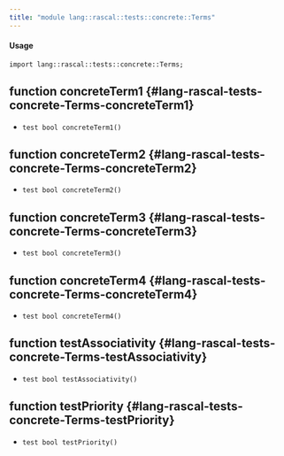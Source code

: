 ```yaml
---
title: "module lang::rascal::tests::concrete::Terms"
---
```


#### Usage

`import lang::rascal::tests::concrete::Terms;`


## function concreteTerm1 {#lang-rascal-tests-concrete-Terms-concreteTerm1}

* ``test bool concreteTerm1()``

## function concreteTerm2 {#lang-rascal-tests-concrete-Terms-concreteTerm2}

* ``test bool concreteTerm2()``

## function concreteTerm3 {#lang-rascal-tests-concrete-Terms-concreteTerm3}

* ``test bool concreteTerm3()``

## function concreteTerm4 {#lang-rascal-tests-concrete-Terms-concreteTerm4}

* ``test bool concreteTerm4()``

## function testAssociativity {#lang-rascal-tests-concrete-Terms-testAssociativity}

* ``test bool testAssociativity()``

## function testPriority {#lang-rascal-tests-concrete-Terms-testPriority}

* ``test bool testPriority()``

